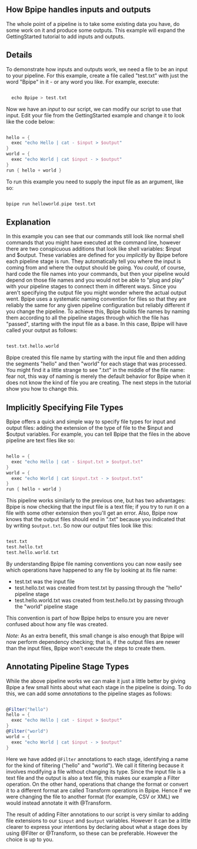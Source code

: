 ## How Bpipe handles inputs and outputs

The whole point of a pipeline is to take some existing data you have, do some work on it and produce some outputs.  This example will expand the GettingStarted tutorial to add inputs and outputs.

## Details

To demonstrate how inputs and outputs work, we need a file to be an input to your pipeline.  For this example, create a file called "test.txt" with just the word "Bpipe" in it - or any word you like.  For example, execute:
```groovy 

  echo Bpipe > test.txt
```

Now we have an *input* to our script, we can modify our script to use that input.  Edit your file from the GettingStarted example and change it to look like the code below:
```groovy 

hello = {
  exec "echo Hello | cat - $input > $output"
}
world = {
  exec "echo World | cat $input - > $output"
}
run { hello + world }
```

To run this example you need to supply the input file as an argument, like so:
```groovy 

bpipe run helloworld.pipe test.txt
```

## Explanation

In this example you can see that our commands still look like normal shell commands that you might have executed at the command line, however there are two conspicuous additions that look like shell variables:  $input and $output.  These variables are defined for you *implicitly* by Bpipe before each pipeline stage is run.  They automatically tell you where the input is coming from and where the output should be going.  You *could*, of course, hard code the file names into your commands, but then your pipeline would depend on those file names and you would not be able to "plug and play" with your pipeline stages to connect them in different ways.  Since you aren't specifying the output file you might wonder where the actual output went.  Bpipe uses a systematic naming convention for files so that they are reliably the same for any given pipeline configuration but reliably different if you change the pipeline.  To achieve this, Bpipe builds file names by naming them according to all the pipeline stages through which the file has "passed", starting with the input file as a base.  In this case, Bpipe will have called your output as follows:
```groovy 

test.txt.hello.world
```

Bpipe created this file name by starting with the input file and then adding the segments "hello" and then "world" for each stage that was processed.  You might find it a little strange to see ".txt" in the middle of the file name:  fear not, this way of naming is merely the default behavior for Bpipe when it does not know the kind of file you are creating.   The next steps in the tutorial show you how to change this.

## Implicitly Specifying File Types

Bpipe offers a quick and simple way to specify file types for input and output files: adding the extension of the type of file to the $input and $output variables.  For example, you can tell Bpipe that the files in the above pipeline are text files like so:
```groovy 

hello = {
  exec "echo Hello | cat - $input.txt > $output.txt"
}
world = {
  exec "echo World | cat $input.txt - > $output.txt"
}
run { hello + world }
```

This pipeline works similarly to the previous one, but has two advantages: Bpipe is now checking that the input file is a text file; if you try to run it on a file with some other extension then you'll get an error.  Also, Bpipe now knows that the output files should end in ".txt" because you indicated that by writing `$output.txt`.  So now our output files look like this:
```groovy 

test.txt
test.hello.txt
test.hello.world.txt
```

By understanding Bpipe file naming conventions you can now easily see which operations have happened to any file by looking at its file name:

- test.txt was the input file
- test.hello.txt was created from test.txt by passing through the "hello" pipeline stage
- test.hello.world.txt was created from test.hello.txt by passing through the "world"  pipeline stage

This convention is part of how Bpipe helps to ensure you are never confused about how any file was created.

*Note*: As an extra benefit, this small change is also enough that Bpipe will now perform dependency checking; that is, if the output files are newer than the input files, Bpipe won't execute the steps to create them.

## Annotating Pipeline Stage Types

While the above pipeline works we can make it just a little better by giving Bpipe a few small hints about what each stage in the pipeline is doing.  To do this, we can add some *annotations* to the pipeline stages as follows:
```groovy 

@Filter("hello")
hello = {
  exec "echo Hello | cat - $input > $output"
}
@Filter("world")
world = {
  exec "echo World | cat $input - > $output"
}
```

Here we have added `@Filter` annotations to each stage, identifying a name for the kind of filtering ("hello" and "world").  We call it filtering because it involves modifying a file without changing its type.  Since the input file is a text file and the output is also a text file, this makes our example a Filter operation.   On the other hand, operations that change the format or convert it to a different format are called Transform operations in Bpipe.  Hence if we were changing the file to another format (for example, CSV or XML) we would instead annotate it with @Transform.

The result of adding Filter annotations to our script is very similar to adding file extensions to our `$input` and `$output` variables.  However it can be a little clearer to express your intentions by declaring about what a stage does by using @Filter or @Transform, so these can be preferable.  However the choice is up to you.